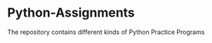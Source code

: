 Python-Assignments
==================

The repository contains different kinds of Python Practice Programs